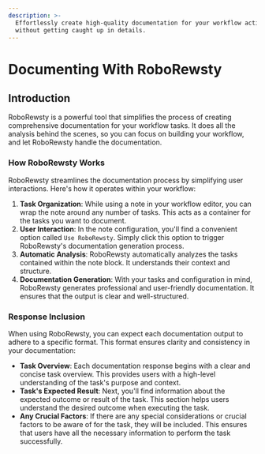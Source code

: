```yaml
---
description: >-
  Effortlessly create high-quality documentation for your workflow actions
  without getting caught up in details.
---
```


# Documenting With RoboRewsty

## Introduction

RoboRewsty is a powerful tool that simplifies the process of creating comprehensive documentation for your workflow tasks. It does all the analysis behind the scenes, so you can focus on building your workflow, and let RoboRewsty handle the documentation.&#x20;

### How RoboRewsty Works

RoboRewsty streamlines the documentation process by simplifying user interactions. Here's how it operates within your workflow:

1. **Task Organization**: While using a note in your workflow editor, you can wrap the note around any number of tasks. This acts as a container for the tasks you want to document.
2. **User Interaction**: In the note configuration, you'll find a convenient option called `Use RoboRewsty`. Simply click this option to trigger RoboRewsty's documentation generation process.
3. **Automatic Analysis**: RoboRewsty automatically analyzes the tasks contained within the note block. It understands their context and structure.
4. **Documentation Generation**: With your tasks and configuration in mind, RoboRewsty generates professional and user-friendly documentation. It ensures that the output is clear and well-structured.

### Response Inclusion

When using RoboRewsty, you can expect each documentation output to adhere to a specific format. This format ensures clarity and consistency in your documentation:

* **Task Overview**: Each documentation response begins with a clear and concise task overview. This provides users with a high-level understanding of the task's purpose and context.
* **Task's Expected Result**: Next, you'll find information about the expected outcome or result of the task. This section helps users understand the desired outcome when executing the task.
* **Any Crucial Factors**: If there are any special considerations or crucial factors to be aware of for the task, they will be included. This ensures that users have all the necessary information to perform the task successfully.

